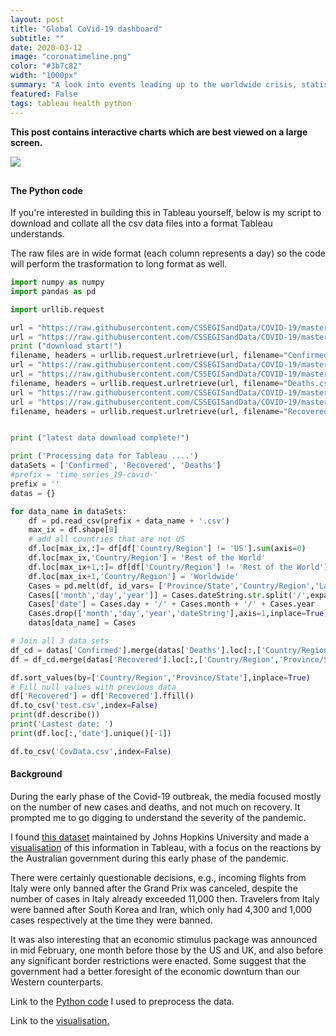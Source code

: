 ```yaml
---
layout: post
title: "Global CoVid-19 dashboard"
subtitle: ""
date: 2020-03-12
image: "coronatimeline.png"
color: "#3b7c82"
width: "1000px"
summary: "A look into events leading up to the worldwide crisis, statistics for all countries, with a particular focus on Australia and our response."
featured: False
tags: tableau health python
---
```

**This post contains interactive charts which are best viewed on a large screen.**

<div class='tableauPlaceholder' id='viz1586685144652' style='position: relative; display: block; margin-bottom: 30px;'><noscript><a href='#'><img alt=' ' src='https:&#47;&#47;public.tableau.com&#47;static&#47;images&#47;Co&#47;CoVtrends&#47;CoV-19-story&#47;1_rss.png' style='border: none' /></a></noscript><object class='tableauViz'  style='display:none;'><param name='host_url' value='https%3A%2F%2Fpublic.tableau.com%2F' /> <param name='embed_code_version' value='3' /> <param name='site_root' value='' /><param name='name' value='CoVtrends&#47;CoV-19-story' /><param name='tabs' value='no' /><param name='toolbar' value='yes' /><param name='static_image' value='https:&#47;&#47;public.tableau.com&#47;static&#47;images&#47;Co&#47;CoVtrends&#47;CoV-19-story&#47;1.png' /> <param name='animate_transition' value='yes' /><param name='display_static_image' value='yes' /><param name='display_spinner' value='yes' /><param name='display_overlay' value='yes' /><param name='display_count' value='yes' /><param name='filter' value='publish=yes' /></object></div>                

<script type='text/javascript'>                    var divElement = document.getElementById('viz1586685144652');                    var vizElement = divElement.getElementsByTagName('object')[0];                    vizElement.style.width='1000px';vizElement.style.height='827px';                    var scriptElement = document.createElement('script');                    scriptElement.src = 'https://public.tableau.com/javascripts/api/viz_v1.js';                    vizElement.parentNode.insertBefore(scriptElement, vizElement);             
   </script>

#### The Python code

If you're interested in building this in Tableau yourself, below is my script to download and collate all the csv data files into a format Tableau understands.

The raw files are in wide format (each column represents a day) so the code will perform the trasformation to long format as well.


```python
import numpy as numpy
import pandas as pd

import urllib.request

url = "https://raw.githubusercontent.com/CSSEGISandData/COVID-19/master/csse_covid_19_data/csse_covid_19_time_series/time_series_19-covid-Confirmed.csv"
url = "https://raw.githubusercontent.com/CSSEGISandData/COVID-19/master/csse_covid_19_data/csse_covid_19_time_series/time_series_covid19_confirmed_global.csv"
print ("download start!")
filename, headers = urllib.request.urlretrieve(url, filename="Confirmed.csv")
url = "https://raw.githubusercontent.com/CSSEGISandData/COVID-19/master/csse_covid_19_data/csse_covid_19_time_series/time_series_19-covid-Deaths.csv"
url = "https://raw.githubusercontent.com/CSSEGISandData/COVID-19/master/csse_covid_19_data/csse_covid_19_time_series/time_series_covid19_deaths_global.csv"
filename, headers = urllib.request.urlretrieve(url, filename="Deaths.csv")
url = "https://raw.githubusercontent.com/CSSEGISandData/COVID-19/master/csse_covid_19_data/csse_covid_19_time_series/time_series_19-covid-Recovered.csv"
url = "https://raw.githubusercontent.com/CSSEGISandData/COVID-19/master/csse_covid_19_data/csse_covid_19_time_series/time_series_covid19_recovered_global.csv"
filename, headers = urllib.request.urlretrieve(url, filename="Recovered.csv")


print ("latest data download complete!")

print ('Processing data for Tableau ....')
dataSets = ['Confirmed', 'Recovered', 'Deaths']
#prefix = 'time_series_19-covid-'
prefix = ''
datas = {}

for data_name in dataSets:
    df = pd.read_csv(prefix + data_name + '.csv')
    max_ix = df.shape[0]
    # add all countries that are not US
    df.loc[max_ix,:]= df[df['Country/Region'] != 'US'].sum(axis=0)
    df.loc[max_ix,'Country/Region'] = 'Rest of the World'
    df.loc[max_ix+1,:]= df[df['Country/Region'] != 'Rest of the World'].sum(axis=0)
    df.loc[max_ix+1,'Country/Region'] = 'Worldwide'
    Cases = pd.melt(df, id_vars= ['Province/State','Country/Region','Lat','Long'],var_name='dateString',value_name=data_name)
    Cases[['month','day','year']] = Cases.dateString.str.split('/',expand=True)
    Cases['date'] = Cases.day + '/' + Cases.month + '/' + Cases.year
    Cases.drop(['month','day','year','dateString'],axis=1,inplace=True)
    datas[data_name] = Cases

# Join all 3 data sets
df_cd = datas['Confirmed'].merge(datas['Deaths'].loc[:,['Country/Region','Province/State','date','Deaths']], on=['Country/Region','Province/State', 'date'], how='left')
df = df_cd.merge(datas['Recovered'].loc[:,['Country/Region','Province/State','date','Recovered']], on=['Country/Region', 'Province/State','date'], how='outer')

df.sort_values(by=['Country/Region','Province/State'],inplace=True)
# Fill null values with previous data
df['Recovered'] = df['Recovered'].ffill()
df.to_csv('test.csv',index=False)
print(df.describe())
print('Lastest date: ')
print(df.loc[:,'date'].unique()[-1])

df.to_csv('CovData.csv',index=False)
```

#### Background
During the early phase of the Covid-19 outbreak, the media focused mostly on the number of new cases and deaths, and not much on recovery. It prompted me to go digging to understand the severity of the pandemic.

I found [this dataset](https://github.com/CSSEGISandData/COVID-19) maintained by Johns Hopkins University and made a [visualisation](https://public.tableau.com/profile/tri1422#!/vizhome/CoVtrends/CoV-19-story?publish=yes) of this information in Tableau, with a focus on the reactions by the Australian government during this early phase of the pandemic. 

There were certainly questionable decisions, e.g., incoming flights from Italy were only banned after the Grand Prix was canceled, despite the number of cases in Italy already exceeded 11,000 then. Travelers from Italy were banned after South Korea and Iran, which only had 4,300 and 1,000 cases respectively at the time they were banned. 

It was also interesting that an economic stimulus package was announced in mid February, one month before those by the US and UK, and also before any significant border restrictions were enacted. Some suggest that the government had a better foresight of the economic downturn than our Western counterparts.

Link to the [Python code](https://github.com/tri47/CoVid-19-trends) I used to preprocess the data. 

Link to the [visualisation.](https://public.tableau.com/profile/tri1422#!/vizhome/CoVtrends/CoV-19-story?publish=yes) 
